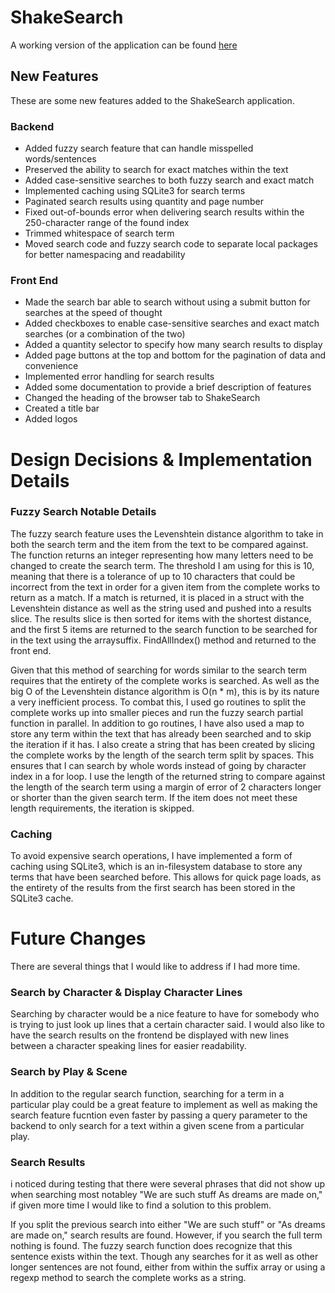 # ShakeSearch

A working version of the application can be found [here](https://jakedevar-shakesearch.onrender.com/)

## New Features
These are some new features added to the ShakeSearch application.

### Backend
* Added fuzzy search feature that can handle misspelled words/sentences
* Preserved the ability to search for exact matches within the text
* Added case-sensitive searches to both fuzzy search and exact match
* Implemented caching using SQLite3 for search terms
* Paginated search results using quantity and page number
* Fixed out-of-bounds error when delivering search results within the 250-character range of the found index
* Trimmed whitespace of search term
* Moved search code and fuzzy search code to separate local packages for better namespacing and readability

### Front End
* Made the search bar able to search without using a submit button for searches at the speed of thought
* Added checkboxes to enable case-sensitive searches and exact match searches (or a combination of the two)
* Added a quantity selector to specify how many search results to display
* Added page buttons at the top and bottom for the pagination of data and convenience
* Implemented error handling for search results
* Added some documentation to provide a brief description of features
* Changed the heading of the browser tab to ShakeSearch
* Created a title bar
* Added logos

# Design Decisions & Implementation Details
### Fuzzy Search Notable Details
The fuzzy search feature uses the Levenshtein distance algorithm to take in both the search term and the item from the text to be compared against.
The function returns an integer representing how many letters need to be changed to create the search term.
The threshold I am using for this is 10, meaning that there is a tolerance of up to 10 characters that could be incorrect from the text in order for a given item from the complete works to return as a match.
If a match is returned, it is placed in a struct with the Levenshtein distance as well as the string used and pushed into a results slice.
The results slice is then sorted for items with the shortest distance, and the first 5 items are returned to the search function to be searched for in the text using the arraysuffix.
FindAllIndex() method and returned to the front end.

Given that this method of searching for words similar to the search term requires that the entirety of the complete works is searched.
As well as the big O of the Levenshtein distance algorithm is O(n * m), this is by its nature a very inefficient process.
To combat this, I used go routines to split the complete works up into smaller pieces and run the fuzzy search partial function in parallel.
In addition to go routines, I have also used a map to store any term within the text that has already been searched and to skip the iteration if it has.
I also create a string that has been created by slicing the complete works by the length of the search term split by spaces.
This ensures that I can search by whole words instead of going by character index in a for loop.
I use the length of the returned string to compare against the length of the search term using a margin of error of 2 characters longer or shorter than the given search term.
If the item does not meet these length requirements, the iteration is skipped.

### Caching
To avoid expensive search operations, I have implemented a form of caching using SQLite3, which is an in-filesystem database to store any terms that have been searched before. This allows for quick page loads, as the entirety of the results from the first search has been stored in the SQLite3 cache.


# Future Changes

There are several things that I would like to address if I had more time.

### Search by Character & Display Character Lines
Searching by character would be a nice feature to have for somebody who is trying to just look up lines that a certain character said. I would also like to have the search results on the frontend be displayed with new lines between a character speaking lines for easier readability.

### Search by Play & Scene
In addition to the regular search function, searching for a term in a particular play could be a great feature to implement as well as making the search feature fucntion even faster by passing a query parameter to the backend to only search for a text within a given scene from a particular play.

### Search Results
i noticed during testing that there were several phrases that did not show up when searching most notabley "We are such stuff As dreams are made on," if given more time I would like to find a solution to this problem.

If you split the previous search into either "We are such stuff" or "As dreams are made on," search results are found. However, if you search the full term nothing is found. The fuzzy search function does recognize that this sentence exists within the text. Though any searches for it as well as other longer sentences are not found, either from within the suffix array or using a regexp method to search the complete works as a string.

